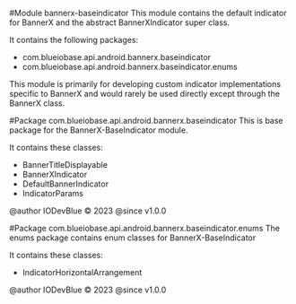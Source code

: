 #Module bannerx-baseindicator
This module contains the default indicator for BannerX and the abstract BannerXIndicator super class.

It contains the following packages:
- com.blueiobase.api.android.bannerx.baseindicator
- com.blueiobase.api.android.bannerx.baseindicator.enums

This module is primarily for developing custom indicator implementations specific to BannerX and would rarely be used directly except through the BannerX class.

#Package com.blueiobase.api.android.bannerx.baseindicator
This is base package for the BannerX-BaseIndicator module.

It contains these classes:
- BannerTitleDisplayable
- BannerXIndicator
- DefaultBannerIndicator
- IndicatorParams

@author IODevBlue &copy; 2023
@since v1.0.0

#Package com.blueiobase.api.android.bannerx.baseindicator.enums
The enums package contains enum classes for BannerX-BaseIndicator

It contains these classes:
- IndicatorHorizontalArrangement

@author IODevBlue &copy; 2023
@since v1.0.0
